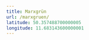 ```yaml
---
title: Marxgrün
url: /marxgruen/
latitude: 50.357488700000005
longitude: 11.683143600000001
---
```

